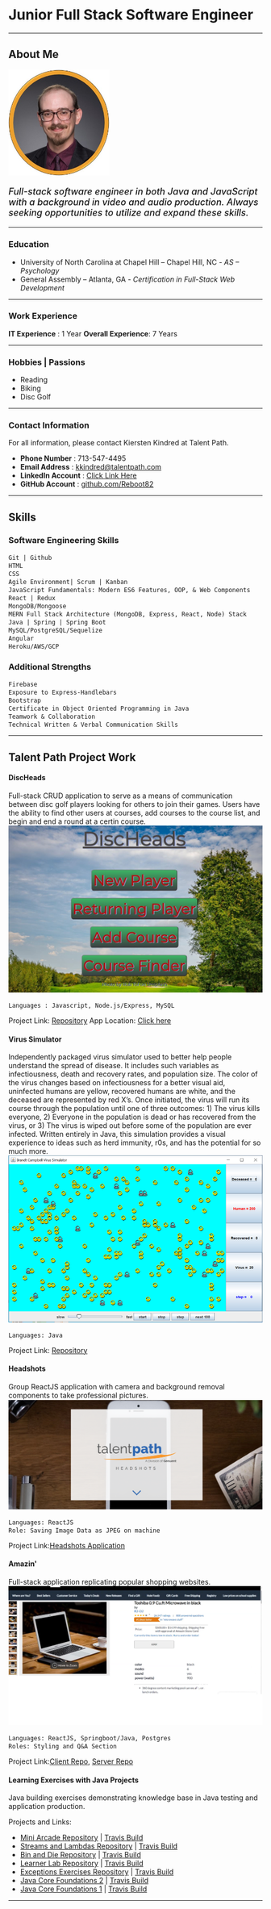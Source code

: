 # Junior Full Stack Software Engineer
----------------------------------- 
## About Me

<img src="images/headshot.jpg" alt="headshot" width="200"/>

<p style="font-weight: 500; font-Size: 18px;"><i>Full-stack software engineer in both Java and JavaScript with a background in video and audio production. Always seeking opportunities to utilize and expand these skills.</i></p>

-----------------------------------
### Education
- University of North Carolina at Chapel Hill – Chapel Hill, NC - *AS – Psychology*
- General Assembly – Atlanta, GA - *Certification in Full-Stack Web Development*

-----------------------------------

### Work Experience

__IT Experience__ : 1 Year
__Overall Experience__: 7 Years

-----------------------------------

### Hobbies | Passions

- Reading
- Biking
- Disc Golf

-----------------------------------

### Contact Information 
For all information, please contact Kiersten Kindred at Talent Path.

- __Phone Number__ : 713-547-4495 
- __Email Address__ : [kkindred@talentpath.com](mailto:kkindred@talentpath.com)
- __LinkedIn Account__ : [Click Link Here](https://www.linkedin.com/in/brandt-campbell-coding/)
- __GitHub Account__ : [github.com/Reboot82](https://github.com/Reboot82)

-------------------------------------

## Skills

### Software Engineering Skills
    Git | Github
    HTML
    CSS
    Agile Environment| Scrum | Kanban
    JavaScript Fundamentals: Modern ES6 Features, OOP, & Web Components
    React | Redux
    MongoDB/Mongoose
    MERN Full Stack Architecture (MongoDB, Express, React, Node) Stack
    Java | Spring | Spring Boot
    MySQL/PostgreSQL/Sequelize
    Angular
    Heroku/AWS/GCP


### Additional Strengths
    Firebase
    Exposure to Express-Handlebars
    Bootstrap
    Certificate in Object Oriented Programming in Java
    Teamwork & Collaboration
    Technical Written & Verbal Communication Skills


-------------------------------------

## Talent Path Project Work

#### DiscHeads 

Full-stack CRUD application to serve as a means of communication between disc golf players looking for others to join their games. Users have the ability to find other users at courses, add courses to the course list, and begin and end a round at a certin course.
![discheads](/images/discheads.JPG)

    Languages : Javascript, Node.js/Express, MySQL 
Project Link: [Repository](https://github.com/Reboot82/DiscHeadsV1)
App Location: [Click here](https://disc-heads.herokuapp.com/)

#### Virus Simulator 
Independently packaged virus simulator used to better help people understand the spread of disease. It includes such variables as infectiousness, death and recovery rates, and population size. The color of the virus changes based on infectiousness for a better visual aid, uninfected humans are yellow, recovered humans are white, and the deceased are represented by red X’s. Once initiated, the virus will run its course through the population until one of three outcomes: 1) The virus kills everyone, 2) Everyone in the population is dead or has recovered from the virus, or 3) The virus is wiped out before some of the population are ever infected. Written entirely in Java, this simulation provides a visual experience to ideas such as herd immunity, r0s, and has the potential for so much more.
![virussim](/images/virussim.png)

    Languages: Java
Project Link: [Repository](https://github.com/Reboot82/VirusSimulator)

#### Headshots 
Group ReactJS application with camera and background removal components to take professional pictures.
![Headshots](images/headshotsimage.png)

    Languages: ReactJS
    Role: Saving Image Data as JPEG on machine
Project Link:[Headshots Application](https://github.com/mrterranova/headShotsSiteforTP)

#### Amazin'  
Full-stack application replicating popular shopping websites. 
![Amazin](/images/amazinimage.png)

    Languages: ReactJS, Springboot/Java, Postgres
    Roles: Styling and Q&A Section
Project Link:[Client Repo](https://github.com/Quaran-Team/client-Amazin), [Server Repo](https://github.com/Quaran-Team/server-Amazin)

#### Learning Exercises with Java Projects 
Java building exercises demonstrating knowledge base in Java testing and application production. 

Projects and Links: 
* [Mini Arcade Repository](https://github.com/Reboot82/maven_simple-arcade) | [Travis Build](https://travis-ci.com/github/Reboot82/maven_simple-arcade)
* [Streams and Lambdas Repository](https://github.com/Reboot82/maven_streams-and-lambdas) | [Travis Build](https://travis-ci.com/github/Reboot82/maven_streams-and-lambdas)
* [Bin and Die Repository](https://github.com/Reboot82/Maven.BinAndDieSimulation) | [Travis Build](https://travis-ci.com/github/Reboot82/Maven.BinAndDieSimulation)
* [Learner Lab Repository](https://github.com/Reboot82/maven_learnerlab) | [Travis Build](https://travis-ci.com/github/Reboot82/maven_learnerlab)
* [Exceptions Exercises Repository](https://github.com/Reboot82/maven.exceptional-phone-number) | [Travis Build](https://travis-ci.com/github/Reboot82/maven.exceptional-phone-number)
* [Java Core Foundations 2](https://github.com/Reboot82/maven.numbers-triangles-tables) | [Travis Build](https://travis-ci.com/github/Reboot82/maven.numbers-triangles-tables)
* [Java Core Foundations 1](https://github.com/Reboot82/maven.java-fundamentals) | [Travis Build](https://travis-ci.com/github/Reboot82/maven.java-fundamentals)


-----------------------------------